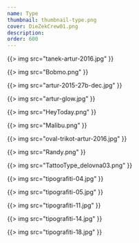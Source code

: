 ```yaml
---
name: Type
thumbnail: thumbnail-type.png
cover: DieZekCrew01.png
description: 
order: 600
---
```


{{> img src="tanek-artur-2016.jpg" }}

{{> img src="Bobmo.png" }}

{{> img src="artur-2015-27b-dec.jpg" }}

{{> img src="artur-glow.jpg" }}

{{> img src="HeyToday.png" }}

{{> img src="Malibu.png" }}

{{> img src="oval-trikot-artur-2016.jpg" }}

{{> img src="Randy.png" }}

{{> img src="TattooType_delovna03.png" }}

{{> img src="tipografiti-04.jpg" }}

{{> img src="tipografiti-05.jpg" }}

{{> img src="tipografiti-11.jpg" }}

{{> img src="tipografiti-14.jpg" }}

{{> img src="tipografiti-18.jpg" }}
